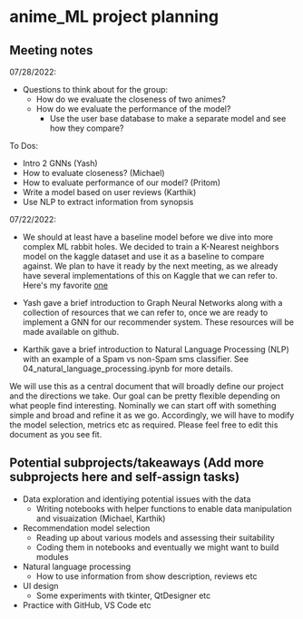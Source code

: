 # anime_ML project planning

## Meeting notes

07/28/2022:

- Questions to think about for the group:
  - How do we evaluate the closeness of two animes?
  - How do we evaluate the performance of the model?
    - Use the user base database to make a separate model and see how they compare?

To Dos:
- Intro 2 GNNs (Yash)
- How to evaluate closeness? (Michael)
- How to evaluate performance of our model? (Pritom)
- Write a model based on user reviews (Karthik)
- Use NLP to extract information from synopsis 

07/22/2022:

- We should at least have a baseline model before we dive into more complex ML rabbit holes. We decided to train a K-Nearest neighbors model on the kaggle dataset and use it as a baseline to compare against. We plan to have it ready by the next meeting, as we already have several implementations of this on Kaggle that we can refer to. Here's my favorite [one](https://www.kaggle.com/code/benroshan/content-collaborative-anime-recommendation)

- Yash gave a brief introduction to Graph Neural Networks along with a collection of resources that we can refer to, once we are ready to implement a GNN for our recommender system. These resources will be made available on github.

- Karthik gave a brief introduction to Natural Language Processing (NLP) with an example of a Spam vs non-Spam sms classifier. See 04_natural_language_processing.ipynb for more details.

<hl>

We will use this as a central document that will broadly define our project and the directions we take. Our goal can be pretty flexible depending on what people find interesting. Nominally we can start off with something simple and broad and refine it as we go. Accordingly, we will have to modify the model selection, metrics etc as required. Please feel free to edit this document as you see fit.

## Potential subprojects/takeaways (Add more subprojects here and self-assign tasks)

- Data exploration and identiying potential issues with the data
  - Writing notebooks with helper functions to enable data manipulation and visuaization (Michael, Karthik)
- Recommendation model selection
  - Reading up about various models and assessing their suitability
  - Coding them in notebooks and eventually we might want to build modules
- Natural language processing
  - How to use information from show description, reviews etc
- UI design
  - Some experiments with tkinter, QtDesigner etc
- Practice with GitHub, VS Code etc
